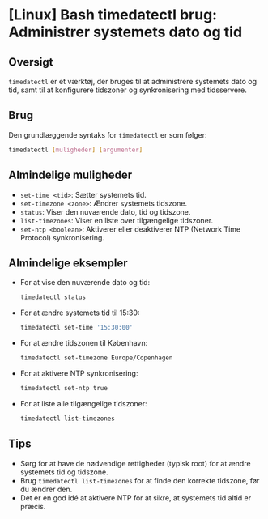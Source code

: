# [Linux] Bash timedatectl brug: Administrer systemets dato og tid

## Oversigt
`timedatectl` er et værktøj, der bruges til at administrere systemets dato og tid, samt til at konfigurere tidszoner og synkronisering med tidsservere.

## Brug
Den grundlæggende syntaks for `timedatectl` er som følger:

```bash
timedatectl [muligheder] [argumenter]
```

## Almindelige muligheder
- `set-time <tid>`: Sætter systemets tid.
- `set-timezone <zone>`: Ændrer systemets tidszone.
- `status`: Viser den nuværende dato, tid og tidszone.
- `list-timezones`: Viser en liste over tilgængelige tidszoner.
- `set-ntp <boolean>`: Aktiverer eller deaktiverer NTP (Network Time Protocol) synkronisering.

## Almindelige eksempler
- For at vise den nuværende dato og tid:
  ```bash
  timedatectl status
  ```

- For at ændre systemets tid til 15:30:
  ```bash
  timedatectl set-time '15:30:00'
  ```

- For at ændre tidszonen til København:
  ```bash
  timedatectl set-timezone Europe/Copenhagen
  ```

- For at aktivere NTP synkronisering:
  ```bash
  timedatectl set-ntp true
  ```

- For at liste alle tilgængelige tidszoner:
  ```bash
  timedatectl list-timezones
  ```

## Tips
- Sørg for at have de nødvendige rettigheder (typisk root) for at ændre systemets tid og tidszone.
- Brug `timedatectl list-timezones` for at finde den korrekte tidszone, før du ændrer den.
- Det er en god idé at aktivere NTP for at sikre, at systemets tid altid er præcis.